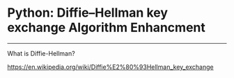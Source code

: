 # Python: Diffie–Hellman key exchange Algorithm **Enhancment**
---


What is Diffie-Hellman? 

https://en.wikipedia.org/wiki/Diffie%E2%80%93Hellman_key_exchange
